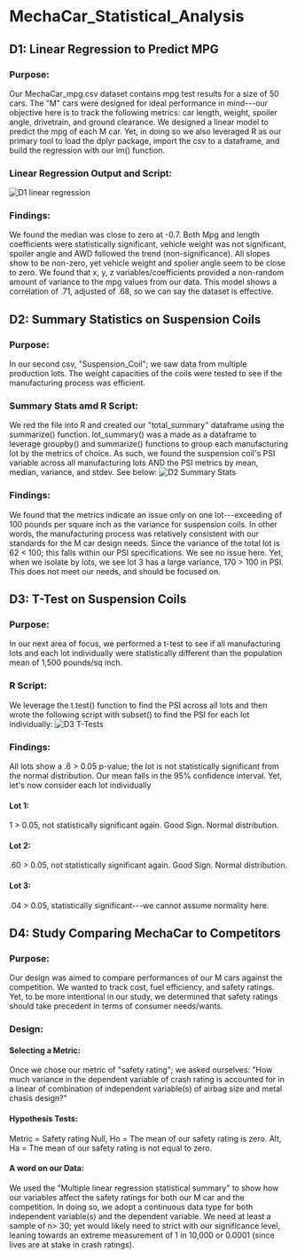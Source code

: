 # MechaCar_Statistical_Analysis

## D1: Linear Regression to Predict MPG
### Purpose: 
Our MechaCar_mpg.csv dataset contains mpg test results for a size of 50 cars.
The "M" cars were designed for ideal performance in mind---our objective here is to track the following metrics: car length, weight, spoiler angle, drivetrain, and ground clearance. 
We designed a linear model to predict the mpg of each M car. 
Yet, in doing so we also leveraged R as our primary tool to load the dplyr package, import the csv to a dataframe, and build the regression with our lm() function.
### Linear Regression Output and Script: 
![D1 linear regression](https://user-images.githubusercontent.com/102266450/179380932-82fcec0e-26e1-4049-afc2-5beb40ae5001.gif)

### Findings: 
We found the median was close to zero at -0.7. Both Mpg and length coefficients were statistically significant, vehicle weight was not significant, spoiler angle and AWD followed the trend (non-significance). 
All slopes show to be non-zero, yet vehicle weight and spolier angle seem to be close to zero. 
We found that x, y, z variables/coefficients provided a non-random amount of variance to the mpg values from our data. This model shows a correlation of .71, adjusted of .68, so we can say the dataset is effective. 

## D2: Summary Statistics on Suspension Coils
### Purpose:
In our second csv, "Suspension_Coil"; we saw data from multiple production lots. The weight capacities of the coils were tested to see if the manufacturing process was efficient. 

### Summary Stats amd R Script: 
We red the file into R and created our "total_summary" dataframe using the summarize() function. 
lot_summary() was a made as a dataframe to leverage groupby() and summarize() functions to group each manufacturing lot by the metrics of choice. 
As such, we found the suspension coil's PSI variable across all manufacturing lots AND the PSI metrics by mean, median, variance, and stdev. See below:
![D2 Summary Stats](https://user-images.githubusercontent.com/102266450/179380943-d915a1a9-025b-4bc4-8a83-78ba2e13a6dd.gif)

### Findings: 
We found that the metrics indicate an issue only on one lot---exceeding of 100 pounds per square inch as the variance for suspension coils. In other words, the manufacturing process was relatively consistent with our standards for the M car design needs. Since the variance of the total lot is 62 < 100; this falls within our PSI specifications. We see no issue here. Yet, when we isolate by lots, we see lot 3 has a large variance, 170 > 100 in PSI. This does not meet our needs, and should be focused on. 

## D3: T-Test on Suspension Coils
### Purpose:
In our next area of focus, we performed a t-test to see if all manufacturing lots and each lot individually were statistically different than the population mean of 1,500 pounds/sq inch. 

### R Script: 
We leverage the t.test() function to find the PSI across all lots and then wrote the following script with subset() to find the PSI for each lot individually: 
![D3 T-Tests](https://user-images.githubusercontent.com/102266450/179380953-73bd7829-08ad-4270-be60-d58f4423c3f5.gif)

### Findings: 
All lots show a .6 > 0.05 p-value; the lot is not statistically significant from the normal distribution. Our mean falls in the 95% confidence interval. 
Yet, let's now consider each lot individually
#### Lot 1: 
1 > 0.05, not statistically significant again. Good Sign. Normal distribution. 
#### Lot 2: 
.60 > 0.05, not statistically significant again. Good Sign. Normal distribution. 
#### Lot 3:
.04 > 0.05, statistically significant---we cannot assume normality here. 

## D4: Study Comparing MechaCar to Competitors
### Purpose: 
Our design was aimed to compare performances of our M cars against the competition. We wanted to track cost, fuel efficiency, and safety ratings. 
Yet, to be more intentional in our study, we determined that safety ratings should take precedent in terms of consumer needs/wants. 
### Design: 
#### Selecting a Metric: 
Once we chose our metric of "safety rating"; we asked ourselves: 
"How much variance in the dependent variable of crash rating is accounted for in a linear of combination of independent variable(s) of airbag size and metal chasis design?"
#### Hypothesis Tests:
Metric = Safety rating
Null, Ho = The mean of our safety rating is zero. 
Alt, Ha = The mean of our safety rating is not equal to zero.
#### A word on our Data: 
We used the "Multiple linear regression statistical summary" to show how our variables affect the safety ratings for both our M car and the competition. In doing so, we adopt a continuous data type for both independent variable(s) and the dependent variable. 
We need at least a sample of n> 30; yet would likely need to strict with our significance level, leaning towards an extreme measurement of 1 in 10,000 or 0.0001 (since lives are at stake in crash ratings).
